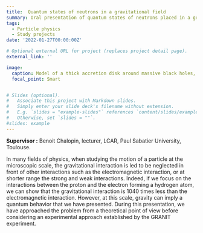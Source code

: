 ```yaml
---
title:  Quantum states of neutrons in a gravitational field
summary: Oral presentation of quantum states of neutrons placed in a gravitational field and operation of the GRANIT experiment.
tags:
  - Particle physics
  - Study projects
date: '2022-01-27T00:00:00Z'

# Optional external URL for project (replaces project detail page).
external_link: ''

image:
  caption: Model of a thick accretion disk around massive black holes, seen by an observer at infinity. The color refers to the synchrotron radiation produced with a vertical magnetic field.
  focal_point: Smart


# Slides (optional).
#   Associate this project with Markdown slides.
#   Simply enter your slide deck's filename without extension.
#   E.g. `slides = "example-slides"` references `content/slides/example-slides.md`.
#   Otherwise, set `slides = ""`.
#slides: example
---
```

**Supervisor :**  Benoit Chalopin, lecturer, LCAR, Paul Sabatier University, Toulouse.

In many fields of physics, when studying the motion of a particle at the microscopic scale, the gravitational interaction is led to be neglected in front of other interactions such as the electromagnetic interaction, or at shorter range the strong and weak interactions. Indeed, if we focus on the interactions between  the proton and the electron forming a hydrogen atom, we can show that
the gravitational interaction is 1040 times less than the electromagnetic interaction. However, at this scale, gravity can imply a quantum behavior that we have presented.
During this presentation, we have approached the problem from a theoretical point of view before considering an experimental approach established by the GRANIT experiment. 

